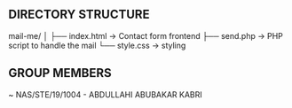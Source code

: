 ## DIRECTORY STRUCTURE
mail-me/
│
├── index.html         → Contact form frontend
├── send.php           → PHP script to handle the mail
└── style.css          → styling


## GROUP MEMBERS

~ NAS/STE/19/1004 - ABDULLAHI ABUBAKAR KABRI